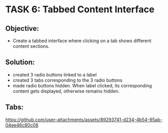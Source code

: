 # TASK 6: **Tabbed Content Interface**

## **Objective:**

- Create a tabbed interface where clicking on a tab shows different content sections.

## Solution:

- created 3 radio buttons linked to a label
- created 3 tabs corresponding to the 3 radio buttons
- made radio buttons hidden. When label clicked, its corresponding content gets displayed, otherwise remains hidden.

## Tabs:


https://github.com/user-attachments/assets/89293741-d234-4b54-95ab-04ee46c80c08


